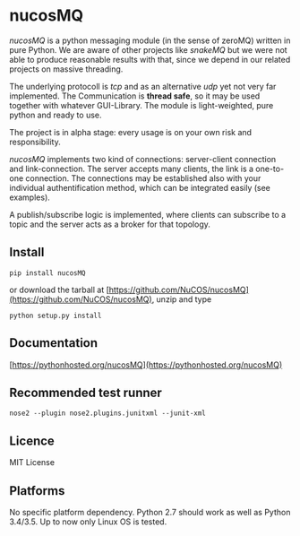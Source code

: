 # nucosMQ
*nucosMQ* is a python messaging module (in the sense of zeroMQ) written in pure Python. We are aware of other projects like *snakeMQ* but we were not able to produce 
reasonable results with that, since we depend in our related projects on massive threading.

The underlying protocoll is *tcp* and as an alternative *udp* yet not very far implemented. The Communication is **thread safe**, so it may be used 
together with whatever GUI-Library. The module is light-weighted, pure python and ready to use.

The project is in alpha stage: every usage is on your own risk and responsibility. 

*nucosMQ* implements two kind of connections: server-client connection and link-connection. The server accepts many clients, the link is a one-to-one connection.
The connections may be established also with your individual authentification method, which can be integrated easily (see examples). 

A publish/subscribe logic is implemented, where clients can subscribe to a topic and the server acts as a broker for that topology.

## Install
```
pip install nucosMQ
```
or download the tarball at [https://github.com/NuCOS/nucosMQ](https://github.com/NuCOS/nucosMQ), unzip and type
```
python setup.py install
```

## Documentation
[https://pythonhosted.org/nucosMQ](https://pythonhosted.org/nucosMQ)

## Recommended test runner
```
nose2 --plugin nose2.plugins.junitxml --junit-xml
```

## Licence
MIT License

## Platforms
No specific platform dependency. Python 2.7 should work as well as Python 3.4/3.5. Up to now only Linux OS is tested.


